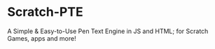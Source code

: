# Scratch-PTE
A Simple &amp; Easy-to-Use Pen Text Engine in JS and HTML; for Scratch Games, apps and more!
